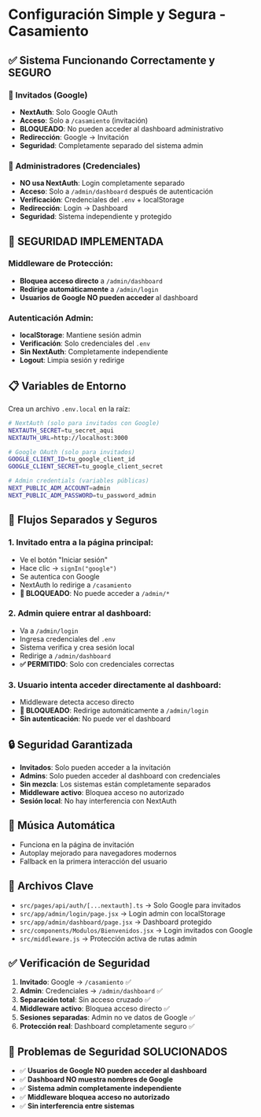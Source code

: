 # Configuración Simple y Segura - Casamiento

## ✅ Sistema Funcionando Correctamente y SEGURO

### **👥 Invitados (Google)**
- **NextAuth**: Solo Google OAuth
- **Acceso**: Solo a `/casamiento` (invitación)
- **BLOQUEADO**: No pueden acceder al dashboard administrativo
- **Redirección**: Google → Invitación
- **Seguridad**: Completamente separado del sistema admin

### **🔐 Administradores (Credenciales)**
- **NO usa NextAuth**: Login completamente separado
- **Acceso**: Solo a `/admin/dashboard` después de autenticación
- **Verificación**: Credenciales del `.env` + localStorage
- **Redirección**: Login → Dashboard
- **Seguridad**: Sistema independiente y protegido

## 🚨 SEGURIDAD IMPLEMENTADA

### **Middleware de Protección:**
- **Bloquea acceso directo** a `/admin/dashboard`
- **Redirige automáticamente** a `/admin/login`
- **Usuarios de Google NO pueden acceder** al dashboard

### **Autenticación Admin:**
- **localStorage**: Mantiene sesión admin
- **Verificación**: Solo credenciales del `.env`
- **Sin NextAuth**: Completamente independiente
- **Logout**: Limpia sesión y redirige

## 📋 Variables de Entorno

Crea un archivo `.env.local` en la raíz:

```bash
# NextAuth (solo para invitados con Google)
NEXTAUTH_SECRET=tu_secret_aqui
NEXTAUTH_URL=http://localhost:3000

# Google OAuth (solo para invitados)
GOOGLE_CLIENT_ID=tu_google_client_id
GOOGLE_CLIENT_SECRET=tu_google_client_secret

# Admin credentials (variables públicas)
NEXT_PUBLIC_ADM_ACCOUNT=admin
NEXT_PUBLIC_ADM_PASSWORD=tu_password_admin
```

## 🎯 Flujos Separados y Seguros

### **1. Invitado entra a la página principal:**
- Ve el botón "Iniciar sesión"
- Hace clic → `signIn("google")`
- Se autentica con Google
- NextAuth lo redirige a `/casamiento`
- **🚫 BLOQUEADO**: No puede acceder a `/admin/*`

### **2. Admin quiere entrar al dashboard:**
- Va a `/admin/login`
- Ingresa credenciales del `.env`
- Sistema verifica y crea sesión local
- Redirige a `/admin/dashboard`
- **✅ PERMITIDO**: Solo con credenciales correctas

### **3. Usuario intenta acceder directamente al dashboard:**
- Middleware detecta acceso directo
- **🚫 BLOQUEADO**: Redirige automáticamente a `/admin/login`
- **Sin autenticación**: No puede ver el dashboard

## 🔒 Seguridad Garantizada

- **Invitados**: Solo pueden acceder a la invitación
- **Admins**: Solo pueden acceder al dashboard con credenciales
- **Sin mezcla**: Los sistemas están completamente separados
- **Middleware activo**: Bloquea acceso no autorizado
- **Sesión local**: No hay interferencia con NextAuth

## 🎵 Música Automática

- Funciona en la página de invitación
- Autoplay mejorado para navegadores modernos
- Fallback en la primera interacción del usuario

## 📁 Archivos Clave

- `src/pages/api/auth/[...nextauth].ts` → Solo Google para invitados
- `src/app/admin/login/page.jsx` → Login admin con localStorage
- `src/app/admin/dashboard/page.jsx` → Dashboard protegido
- `src/components/Modulos/Bienvenidos.jsx` → Login invitados con Google
- `src/middleware.js` → Protección activa de rutas admin

## ✅ Verificación de Seguridad

1. **Invitado**: Google → `/casamiento` ✅
2. **Admin**: Credenciales → `/admin/dashboard` ✅
3. **Separación total**: Sin acceso cruzado ✅
4. **Middleware activo**: Bloquea acceso directo ✅
5. **Sesiones separadas**: Admin no ve datos de Google ✅
6. **Protección real**: Dashboard completamente seguro ✅

## 🚨 Problemas de Seguridad SOLUCIONADOS

- ✅ **Usuarios de Google NO pueden acceder al dashboard**
- ✅ **Dashboard NO muestra nombres de Google**
- ✅ **Sistema admin completamente independiente**
- ✅ **Middleware bloquea acceso no autorizado**
- ✅ **Sin interferencia entre sistemas**
